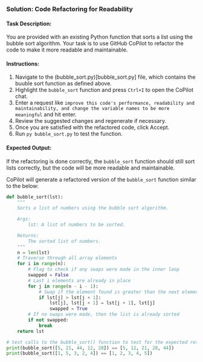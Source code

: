 ### Solution: Code Refactoring for Readability

#### Task Description:
You are provided with an existing Python function that sorts a list using the bubble sort algorithm. Your task is to use GitHub CoPilot to refactor the code to make it more readable and maintainable.

#### Instructions:
1. Navigate to the (bubble_sort.py)[bubble_sort.py] file, which contains the buuble sort function as defined above.
2. Highlight the `bubble_sort` function and press `Ctrl+I` to open the CoPilot chat.
3. Enter a request like `improve this code's performance, readability and maintainability, and change the variable names to be more meaningful` and hit enter.
4. Review the suggested changes and regenerate if necessary.
5. Once you are satisfied with the refactored code, click Accept.
6. Run `py bubble_sort.py` to test the function.


#### Expected Output:
If the refactoring is done correctly, the `bubble_sort` function should still sort lists correctly, but the code will be more readable and maintainable.

CoPilot will generate a refactored version of the `bubble_sort` function similar to the below:
```python
def bubble_sort(lst):
    """
    Sorts a list of numbers using the bubble sort algorithm.

    Args:
        lst: A list of numbers to be sorted.

    Returns:
        The sorted list of numbers.
    """
    n = len(lst)
    # Traverse through all array elements
    for i in range(n):
        # Flag to check if any swaps were made in the inner loop
        swapped = False
        # Last i elements are already in place
        for j in range(n - i - 1):
            # Swap if the element found is greater than the next element
            if lst[j] > lst[j + 1]:
                lst[j], lst[j + 1] = lst[j + 1], lst[j]
                swapped = True
        # If no swaps were made, then the list is already sorted
        if not swapped:
            break
    return lst

# test calls to the bubble_sort() function to test for the expected result
print(bubble_sort([5, 21, 44, 12, 28]) == [5, 12, 21, 28, 44])
print(bubble_sort([1, 5, 3, 2, 4]) == [1, 2, 3, 4, 5])
```